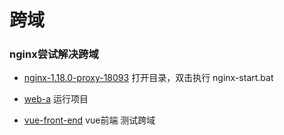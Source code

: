 # 跨域

### nginx尝试解决跨域

- [nginx-1.18.0-proxy-18093](../nginx-1.18.0-proxy-18093) 打开目录，双击执行 nginx-start.bat

- [web-a](../web-a) 运行项目

- [vue-front-end](../vue-front-end) vue前端 测试跨域
